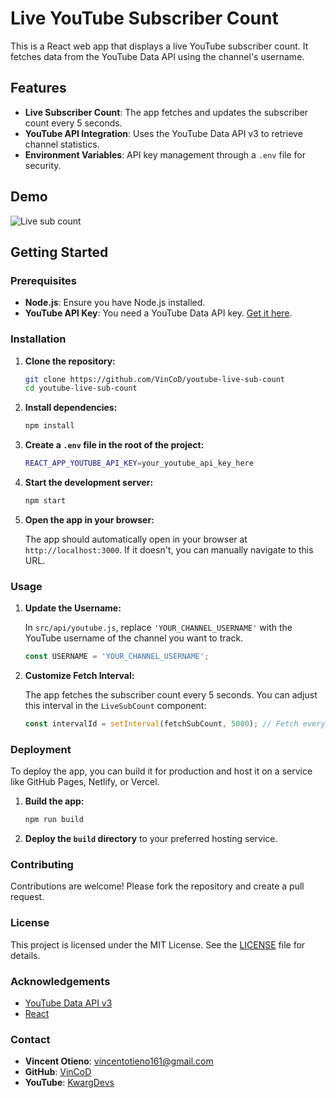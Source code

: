 # Live YouTube Subscriber Count

This is a React web app that displays a live YouTube subscriber count. It fetches data from the YouTube Data API using the channel's username.

## Features

- **Live Subscriber Count**: The app fetches and updates the subscriber count every 5 seconds.
- **YouTube API Integration**: Uses the YouTube Data API v3 to retrieve channel statistics.
- **Environment Variables**: API key management through a `.env` file for security.

## Demo

![Live sub count](https://github.com/user-attachments/assets/13d81de9-0a27-408b-87aa-236357573673)



## Getting Started

### Prerequisites

- **Node.js**: Ensure you have Node.js installed.
- **YouTube API Key**: You need a YouTube Data API key. [Get it here](https://console.cloud.google.com/).

### Installation

1. **Clone the repository:**

   ```bash
   git clone https://github.com/VinCoD/youtube-live-sub-count
   cd youtube-live-sub-count
   ```

2. **Install dependencies:**

   ```bash
   npm install
   ```

3. **Create a `.env` file in the root of the project:**

   ```bash
   REACT_APP_YOUTUBE_API_KEY=your_youtube_api_key_here
   ```

4. **Start the development server:**

   ```bash
   npm start
   ```

5. **Open the app in your browser:**

   The app should automatically open in your browser at `http://localhost:3000`. If it doesn't, you can manually navigate to this URL.

### Usage

1. **Update the Username:**

   In `src/api/youtube.js`, replace `'YOUR_CHANNEL_USERNAME'` with the YouTube username of the channel you want to track.

   ```javascript
   const USERNAME = 'YOUR_CHANNEL_USERNAME';
   ```

2. **Customize Fetch Interval:**

   The app fetches the subscriber count every 5 seconds. You can adjust this interval in the `LiveSubCount` component:

   ```javascript
   const intervalId = setInterval(fetchSubCount, 5000); // Fetch every 5 seconds
   ```

### Deployment

To deploy the app, you can build it for production and host it on a service like GitHub Pages, Netlify, or Vercel.

1. **Build the app:**

   ```bash
   npm run build
   ```

2. **Deploy the `build` directory** to your preferred hosting service.

### Contributing

Contributions are welcome! Please fork the repository and create a pull request.

### License

This project is licensed under the MIT License. See the [LICENSE](LICENSE) file for details.

### Acknowledgements

- [YouTube Data API v3](https://developers.google.com/youtube/v3)
- [React](https://reactjs.org/)

### Contact

- **Vincent Otieno**: [vincentotieno161@gmail.com](mailto:vincentotieno161@gmail.com)
- **GitHub**: [VinCoD](https://github.com/vincod)
- **YouTube**: [KwargDevs](https://youtube.com/@kwargdevs)

```

